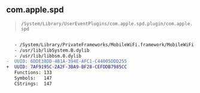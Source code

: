 ## com.apple.spd

> `/System/Library/UserEventPlugins/com.apple.spd.plugin/com.apple.spd`

```diff

   - /System/Library/PrivateFrameworks/MobileWiFi.framework/MobileWiFi
   - /usr/lib/libSystem.B.dylib
   - /usr/lib/libbsm.0.dylib
-  UUID: 6DDE38DD-4B1A-394E-AFC1-C44005DDD255
+  UUID: 7AF9195C-2A2F-3BA9-BF28-CEFDDB7985CC
   Functions: 133
   Symbols:   147
   CStrings:  147

```
